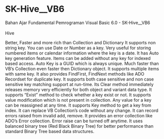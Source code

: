 # SK-Hive__VB6
Bahan Ajar Fundamental Pemrograman Visual Basic 6.0 - SK-Hive__VB6<br><br>
Hive

Better, Faster and more rich than Collection and Dictionary
It supports non string key. You can use Date or Number as a key. Very useful for storing numbered items or calendar information where the key is a date.
It has Auto key generation feature. Items can be added without any key for indexed based access. Auto Key is a GUID which is always unique.
Much faster than VB’s Collection even faster then Dictionary object.
It supports multiple items with same key. It also provides FindFirst, FindNext methods like ADO Recordset for duplicate key.
It supports both case sensitive and non case sensitive key matching support at run-time.
Its Clear method immediately releases memory very efficiently for both object and variant data type.
It supports “Exist” method to check whether a key exist or not.
It supports value modification which is not present in collection. Any value for a key can be reassigned at any time.
It supports Key method to get a key from index.
It can replace VB Collection’s code without any change.
It can record errors raised from invalid add, remove. It provides an error collection like ADO’s Error collection. Error raise can be turned off anytime.
It uses balanced binary tree (Red Black Binary Tree) for better performance than standard Binary Tree based data structures.

